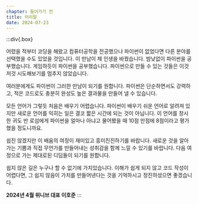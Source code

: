 ```yaml
---
chapter: 들어가기 전
title: 머리말
date: 2024-07-23
---
```


:::div{.box}

어렸을 적부터 코딩을 해왔고 컴퓨터공학을 전공했으나 파이썬이 없었다면 다른 분야를 선택했을 수도 있었을 것입니다. 이 만남이 제 인생을 바꿨습니다. 밤낮없이 파이썬을 공부했습니다. 게임하듯이 파이썬을 공부했습니다. 파이썬으로 만들 수 있는 것들은 이것저것 시도해보기를 멈추지 않았습니다.

여러분에게도 파이썬이 그러한 만남이 되기를 원합니다. 파이썬은 단순하면서도 강력하고, 적은 코드로도 충분히 완성도 높은 결과물을 만들어 낼 수 있습니다.

모든 언어가 그렇듯 처음은 배우기 어렵습니다. 파이썬이 배우기 쉬운 언어로 알려져 있지만 새로운 언어를 익히는 일은 결코 짧은 시간에 되는 것이 아닙니다. 이 언어를 창시한 귀도 반 로섬에게 파이썬을 얼마나 아냐고 물어봤을 때 10점 만점에 8점이라고 평가했을 정도니까요.

쉽진 않겠지만 이 배움의 여정이 재미있고 흥미진진하기를 바랍니다. 새로운 것을 알아가는 기쁨과 직접 무언가를 만들어내는 성취감을 함께 느낄 수 있기를 바랍니다. 다음 여정으로 가는 제대로된 디딤돌이 되기를 원합니다.

쉽지 않은 길은 누구나 할 수 없기에 가치있습니다. 이해가 쉽게 되지 않고 코드 작성이 어렵다면, 그 쉽지 않음이 가치를 만들어낸다는 것을 기억하시고 정진하셨으면 좋겠습니다.

**2024년 4월 위니브 대표 이호준**
:::
